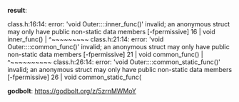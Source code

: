 **result**:
 
class.h:16:14: error: 'void Outer::<unnamed class>::inner_func()' invalid; an anonymous struct may only have public non-static data members [-fpermissive]
   16 |         void inner_func()
      |              ^~~~~~~~~~
class.h:21:14: error: 'void Outer::<unnamed class>::common_func()' invalid; an anonymous struct may only have public non-static data members [-fpermissive]
   21 |         void common_func()
      |              ^~~~~~~~~~~
class.h:26:14: error: 'void Outer::<unnamed class>::common_static_func()' invalid; an anonymous struct may only have public non-static data members [-fpermissive]
   26 |         void common_static_func(
 
**godbolt**: https://godbolt.org/z/5zrnMWMoY
